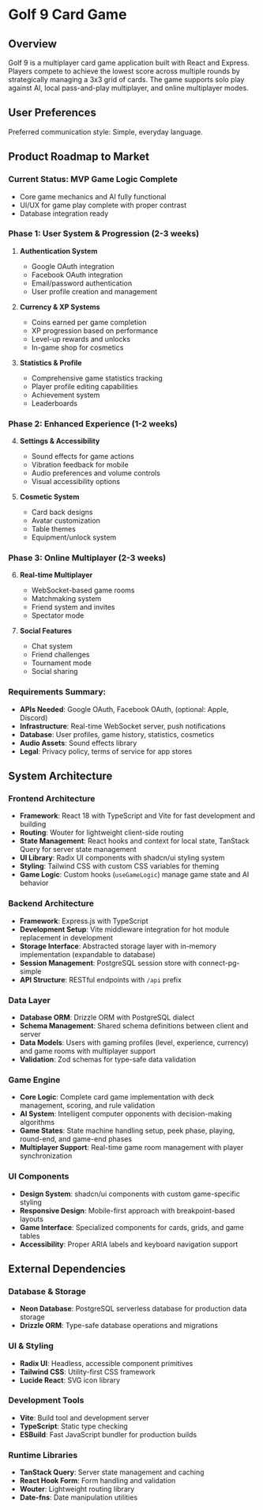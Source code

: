 # Golf 9 Card Game

## Overview

Golf 9 is a multiplayer card game application built with React and Express. Players compete to achieve the lowest score across multiple rounds by strategically managing a 3x3 grid of cards. The game supports solo play against AI, local pass-and-play multiplayer, and online multiplayer modes.

## User Preferences

Preferred communication style: Simple, everyday language.

## Product Roadmap to Market

### Current Status: MVP Game Logic Complete
- Core game mechanics and AI fully functional
- UI/UX for game play complete with proper contrast
- Database integration ready

### Phase 1: User System & Progression (2-3 weeks)
1. **Authentication System**
   - Google OAuth integration
   - Facebook OAuth integration  
   - Email/password authentication
   - User profile creation and management

2. **Currency & XP Systems**
   - Coins earned per game completion
   - XP progression based on performance
   - Level-up rewards and unlocks
   - In-game shop for cosmetics

3. **Statistics & Profile**
   - Comprehensive game statistics tracking
   - Player profile editing capabilities
   - Achievement system
   - Leaderboards

### Phase 2: Enhanced Experience (1-2 weeks)
4. **Settings & Accessibility**
   - Sound effects for game actions
   - Vibration feedback for mobile
   - Audio preferences and volume controls
   - Visual accessibility options

5. **Cosmetic System**
   - Card back designs
   - Avatar customization
   - Table themes
   - Equipment/unlock system

### Phase 3: Online Multiplayer (2-3 weeks)
6. **Real-time Multiplayer**
   - WebSocket-based game rooms
   - Matchmaking system
   - Friend system and invites
   - Spectator mode

7. **Social Features**
   - Chat system
   - Friend challenges
   - Tournament mode
   - Social sharing

### Requirements Summary:
- **APIs Needed**: Google OAuth, Facebook OAuth, (optional: Apple, Discord)
- **Infrastructure**: Real-time WebSocket server, push notifications
- **Database**: User profiles, game history, statistics, cosmetics
- **Audio Assets**: Sound effects library
- **Legal**: Privacy policy, terms of service for app stores

## System Architecture

### Frontend Architecture
- **Framework**: React 18 with TypeScript and Vite for fast development and building
- **Routing**: Wouter for lightweight client-side routing
- **State Management**: React hooks and context for local state, TanStack Query for server state management
- **UI Library**: Radix UI components with shadcn/ui styling system
- **Styling**: Tailwind CSS with custom CSS variables for theming
- **Game Logic**: Custom hooks (`useGameLogic`) manage game state and AI behavior

### Backend Architecture
- **Framework**: Express.js with TypeScript
- **Development Setup**: Vite middleware integration for hot module replacement in development
- **Storage Interface**: Abstracted storage layer with in-memory implementation (expandable to database)
- **Session Management**: PostgreSQL session store with connect-pg-simple
- **API Structure**: RESTful endpoints with `/api` prefix

### Data Layer
- **Database ORM**: Drizzle ORM with PostgreSQL dialect
- **Schema Management**: Shared schema definitions between client and server
- **Data Models**: Users with gaming profiles (level, experience, currency) and game rooms with multiplayer support
- **Validation**: Zod schemas for type-safe data validation

### Game Engine
- **Core Logic**: Complete card game implementation with deck management, scoring, and rule validation
- **AI System**: Intelligent computer opponents with decision-making algorithms
- **Game States**: State machine handling setup, peek phase, playing, round-end, and game-end phases
- **Multiplayer Support**: Real-time game room management with player synchronization

### UI Components
- **Design System**: shadcn/ui components with custom game-specific styling
- **Responsive Design**: Mobile-first approach with breakpoint-based layouts
- **Game Interface**: Specialized components for cards, grids, and game tables
- **Accessibility**: Proper ARIA labels and keyboard navigation support

## External Dependencies

### Database & Storage
- **Neon Database**: PostgreSQL serverless database for production data storage
- **Drizzle ORM**: Type-safe database operations and migrations

### UI & Styling
- **Radix UI**: Headless, accessible component primitives
- **Tailwind CSS**: Utility-first CSS framework
- **Lucide React**: SVG icon library

### Development Tools
- **Vite**: Build tool and development server
- **TypeScript**: Static type checking
- **ESBuild**: Fast JavaScript bundler for production builds

### Runtime Libraries
- **TanStack Query**: Server state management and caching
- **React Hook Form**: Form handling and validation
- **Wouter**: Lightweight routing library
- **Date-fns**: Date manipulation utilities